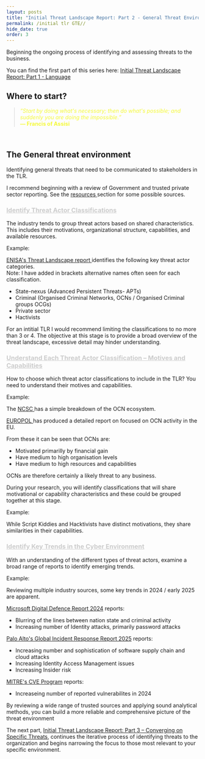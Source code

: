 ```yaml
---
layout: posts
title: "Initial Threat Landscape Report: Part 2 - General Threat Environment"
permalink: /initial tlr GTE//
hide_date: true
order: 3
---
```


Beginning the ongoing process of identifying and assessing threats to the business.

You can find the first part of this series here: <a href="/initial tlr lan/">Initial Threat Landscape Report: Part 1 - Language </a>

## Where to start?

<blockquote style="margin-top: 10px; margin-left: 20px; font-style: italic; color: #f4f938;">
  “Start by doing what's necessary; then do what's possible; and suddenly you are doing the impossible.”<br>
  <span style="font-style: normal; font-weight: bold;">— Francis of Assisi</span>
</blockquote><br>


<!-- If your organisation already has a CTI strategy in place see the Mature Cyber Threat Landscape Report  -->

## The General threat environment

Identifying general threats that need to be communicated to stakeholders in the TLR.

I recommend beginning with a review of Government and trusted private sector reporting. See the <a href="/resources/">resources </a>section for some possible sources.

<h3 style="color: #CCCCCC; text-decoration: underline;">Identify Threat Actor Classifications</h3>

The industry tends to group threat actors based on shared characteristics. This includes their motivations, organizational structure, capabilities, and available resources.

Example:

<a href="https://www.enisa.europa.eu/publications/enisa-threat-landscape-2024">ENISA's Threat Landscape report </a> identifies the following key threat actor categories. <br> Note: I have added in brackets alternative names often seen for each classification.

* State-nexus (Advanced Persistent Threats- APTs)
* Criminal (Organised Criminal Networks, OCNs / Organised Criminal groups OCGs)
* Private sector
* Hactivists

For an intitial TLR I would recommend limiting the classifications to no more than 3 or 4. The objective at this stage is to provide a broad overview of the threat landscape, excessive detail may hinder understanding.

<h3 style="color: #CCCCCC; text-decoration: underline;">Understand Each Threat Actor Classification – Motives and Capabilities</h3>

How to choose which threat actor classifications to include in the TLR? You need to understand their motives and capabilities.

Example:

The <a href="https://www.ncsc.gov.uk/files/Cyber%20crime%20-%20understabnding%20the%20online%20business%20model.pdf">NCSC </a>  has a simple breakdown of the OCN ecosystem. 

<a href="https://www.europol.europa.eu/cms/sites/default/files/documents/EU-SOCTA-2025.pdf">EUROPOL </a> has produced a detailed report on focused on OCN activity in the EU.

From these it can be seen that OCNs are:

* Motivated primarilly by financial gain
* Have medium to high organisation levels
* Have medium to high resources and capabilities

OCNs are therefore certainly a likely threat to any business. 

During your research, you will identify classifications that will share motivational or capability characteristics and these could be grouped together at this stage.

Example:

While Script Kiddies and Hacktivists have distinct motivations, they share similarities in their capabilities.

<h3 style="color: #CCCCCC; text-decoration: underline;">Identify Key Trends in the Cyber Environment</h3>

With an understanding of the different types of threat actors, examine a broad range of reports to identify emerging trends.

Example:

Reviewing multiple industry sources, some key trends in 2024 / early 2025 are apparent.

<a href="https://www.microsoft.com/en-us/security/security-insider/intelligence-reports/microsoft-digital-defense-report-2024">Microsoft Digital Defence Report 2024</a> reports: 
* Blurring of the lines between nation state and criminal activity
* Increasing number of Identity attacks, primarily password attacks

<a href="https://www.paloaltonetworks.com/resources/research/2025-incident-response-report">Palo Alto's Global Incident Response Report 2025</a> reports: 

* Increasing number and sophistication of software supply chain and cloud attacks 
* Increasing Identity Access Management issues
* Increasing Insider risk

<a href="https://www.cve.org/about/Metrics">MITRE's CVE Program</a> reports:

* Increaseing number of reported vulnerabilites in 2024 

By reviewing a wide range of trusted sources and applying sound analytical methods, you can build a more reliable and comprehensive picture of the threat environment

The next part, <a href='/initial tlr CST/'>Initial Threat Landscape Report: Part 3 – Converging on Specific Threats</a>, continues the iterative process of identifying threats to the organization and begins narrowing the focus to those most relevant to your specific environment.




